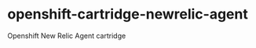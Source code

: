 openshift-cartridge-newrelic-agent
==================================

Openshift New Relic Agent cartridge
